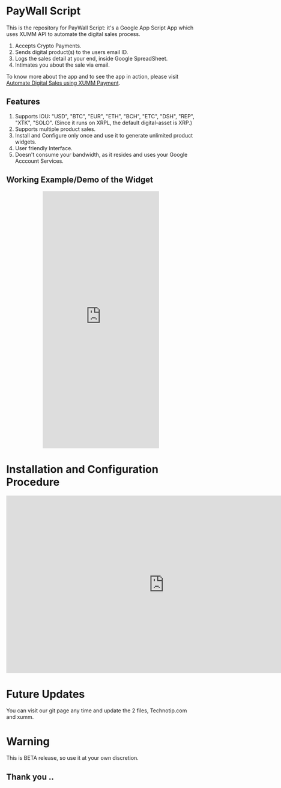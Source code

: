 # PayWall Script


This is the repository for PayWall Script: it's a Google App Script App which uses XUMM API to automate the digital sales process.

1. Accepts Crypto Payments.
2. Sends digital product(s) to the users email ID.
3. Logs the sales detail at your end, inside Google SpreadSheet.
4. Intimates you about the sale via email.

To know more about the app and to see the app in action, please visit [Automate Digital Sales using XUMM Payment](https://technotip.com/gifts/automate-digital-sales-using-xumm-payment/). 

## Features
1. Supports IOU: "USD", "BTC", "EUR", "ETH", "BCH", "ETC", "DSH", "REP", "XTK", "SOLO".
   (Since it runs on XRPL, the default digital-asset is XRP.)
2. Supports multiple product sales.
3. Install and Configure only once and use it to generate unlimited product widgets.
4. User friendly Interface.
5. Doesn't consume your bandwidth, as it resides and uses your Google Acccount Services.

## Working Example/Demo of the Widget
<center>
<iframe src="https://script.google.com/a/technotip.org/macros/s/AKfycbxsyBIbjQpF3yp6PBNcXdVOhDGD3madRKBbqroppQ/exec?slno=6" height="685" width="310" style="border:none;overflow:hidden;" scrolling="no" frameborder="0"></iframe>
</center>

# Installation and Configuration Procedure
<iframe width="840" height="473" src="https://www.youtube.com/embed/aMnsVneAUsw" frameborder="0" allow="accelerometer; autoplay; encrypted-media; gyroscope; picture-in-picture" allowfullscreen></iframe>   

# Future Updates
You can visit our git page any time and update the 2 files, Technotip.com and xumm.

# Warning
This is BETA release, so use it at your own discretion.

## Thank you ..
